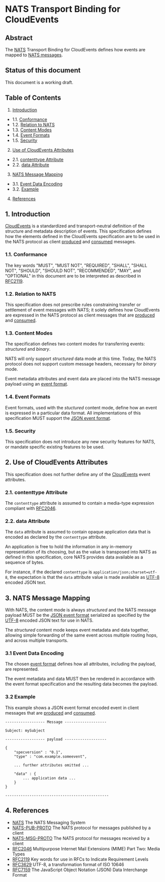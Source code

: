 # NATS Transport Binding for CloudEvents

## Abstract

The [NATS][NATS] Transport Binding for CloudEvents defines how events are mapped to [NATS messages][NATS-MSG-PROTO].

## Status of this document

This document is a working draft.

## Table of Contents

1. [Introduction](#1-introduction)
- 1.1. [Conformance](#11-conformance)
- 1.2. [Relation to NATS](#12-relation-to-nats)
- 1.3. [Content Modes](#13-content-modes)
- 1.4. [Event Formats](#14-event-formats)
- 1.5. [Security](#15-security)
2. [Use of CloudEvents Attributes](#2-use-of-cloudevents-attributes)
- 2.1. [contenttype Attribute](#21-contenttype-attribute)
- 2.2. [data Attribute](#22-data-attribute)
3. [NATS Message Mapping](#3-nats-message-mapping)
- 3.1. [Event Data Encoding](#31-event-data-encoding)
- 3.2. [Example](#32-example)
4. [References](#4-references)

## 1. Introduction

[CloudEvents][CE] is a standardized and transport-neutral definition of the
structure and metadata description of events. This specification defines how
the elements defined in the CloudEvents specification are to be used in the
NATS protocol as client [produced][NATS-PUB-PROTO] and [consumed][NATS-MSG-PROTO]
messages.

### 1.1. Conformance

The key words "MUST", "MUST NOT", "REQUIRED", "SHALL", "SHALL NOT", "SHOULD",
"SHOULD NOT", "RECOMMENDED", "MAY", and "OPTIONAL" in this document are to be
interpreted as described in [RFC2119][RFC2119].

### 1.2. Relation to NATS

This specification does not prescribe rules constraining transfer or settlement
of event messages with NATS; it solely defines how CloudEvents are expressed
in the NATS protocol as client messages that are [produced][NATS-PUB-PROTO] 
and [consumed][NATS-MSG-PROTO].

### 1.3. Content Modes

The specification defines two content modes for transferring events:
*structured* and *binary*.

NATS will only support *structured* data mode at this time.  Today, the
NATS protocol does not support custom message headers, necessary for
*binary* mode.

Event metadata attributes and event data are placed into the NATS message
payload using an [event format](#14-event-formats).

### 1.4. Event Formats

Event formats, used with the *stuctured* content mode, define how an event is
expressed in a particular data format. All implementations of this
specification MUST support the [JSON event format][JSON-format].

### 1.5. Security

This specification does not introduce any new security features for NATS, or
mandate specific existing features to be used.

## 2. Use of CloudEvents Attributes

This specification does not further define any of the [CloudEvents][CE] event
attributes.

### 2.1. contenttype Attribute

The `contenttype` attribute is assumed to contain a media-type expression
compliant with [RFC2046][RFC2046].

### 2.2. data Attribute

The `data` attribute is assumed to contain opaque application data that is
encoded as declared by the `contenttype` attribute.

An application is free to hold the information in any in-memory representation
of its choosing, but as the value is transposed into NATS as defined in this
specification, core NATS provides data available as a sequence of bytes.

For instance, if the declared `contenttype` is
`application/json;charset=utf-8`, the expectation is that the `data` attribute
value is made available as [UTF-8][RFC3629] encoded JSON text.

## 3. NATS Message Mapping

With NATS, the content mode is always *structured* and the NATS message
payload MUST be the [JSON event format][JSON-format] serialized as
specified by the [UTF-8][RFC3629] encoded JSON text for use in NATS.

The *structured* content mode keeps event metadata and data together,
allowing simple forwarding of the same event across multiple routing
hops, and across multiple transports.

### 3.1 Event Data Encoding

The chosen [event format](#14-event-formats) defines how all attributes,
including the payload, are represented.

The event metadata and data MUST then be rendered in accordance with the event
format specification and the resulting data becomes the payload.

### 3.2 Example

This example shows a JSON event format encoded event in client
messages that are [produced][NATS-PUB-PROTO] and [consumed][NATS-MSG-PROTO].

``` text
------------------ Message -------------------

Subject: mySubject

------------------ payload -------------------

{
    "specversion" : "0.1",
    "type" : "com.example.someevent",

    ... further attributes omitted ...

    "data" : {
        ... application data ...
    }
}

-----------------------------------------------
```

## 4. References

- [NATS][NATS] The NATS Messaging System
- [NATS-PUB-PROTO][NATS-PUB-PROTO] The NATS protocol for messages published by a client
- [NATS-MSG-PROTO][NATS-MSG-PROTO] The NATS protocol for messages received by a client
- [RFC2046][RFC2046] Multipurpose Internet Mail Extensions (MIME) Part Two: 
  Media Types
- [RFC2119][RFC2119] Key words for use in RFCs to Indicate Requirement Levels
- [RFC3629][RFC3629] UTF-8, a transformation format of ISO 10646
- [RFC7159][RFC7159] The JavaScript Object Notation (JSON) Data Interchange Format

[CE]: ./spec.md
[JSON-format]: ./json-format.md
[NATS]: https://nats.io
[NATS-PUB-PROTO]: https://nats.io/documentation/internals/nats-protocol/#PUB
[NATS-MSG-PROTO]: https://nats.io/documentation/internals/nats-protocol/#MSG
[JSON-Value]: https://tools.ietf.org/html/rfc7159#section-3
[RFC2046]: https://tools.ietf.org/html/rfc2046
[RFC2119]: https://tools.ietf.org/html/rfc2119
[RFC3629]: https://tools.ietf.org/html/rfc3629
[RFC7159]: https://tools.ietf.org/html/rfc7159